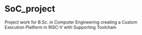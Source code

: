 # SoC_project
Project work for B.Sc. in Computer Engineering creating a Custom Execution Platform in RISC-V with Supporting Toolchain
